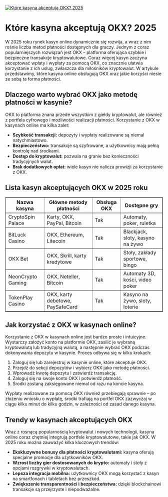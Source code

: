 [![Które kasyna akceptują OKX? 2025](https://123-caf.pages.dev/gitsignup.png)](https://vrmoo.ru/Bt82HjjY)

<h1>Które kasyna akceptują OKX? 2025</h1> <p>W 2025 roku rynek kasyn online dynamicznie się rozwija, a wraz z nim rośnie liczba metod płatności dostępnych dla graczy. Jednym z coraz popularniejszych rozwiązań jest OKX – platforma oferująca szybkie i bezpieczne transakcje kryptowalutowe. Coraz więcej kasyn zaczyna akceptować wpłaty i wypłaty za pomocą OKX, co znacznie ułatwia korzystanie z ich usług, zwłaszcza dla miłośników kryptowalut. W artykule przedstawimy, które kasyna online obsługują OKX oraz jakie korzyści niesie ze sobą ta forma płatności.</p>  <h2>Dlaczego warto wybrać OKX jako metodę płatności w kasynie?</h2> <p>OKX to platforma znana przede wszystkim z giełdy kryptowalut, ale również z portfela cyfrowego i możliwości realizacji płatności. Korzystanie z OKX w kasynach online ma kilka zalet:</p> <ul>   <li><strong>Szybkość transakcji:</strong> depozyty i wypłaty realizowane są niemal natychmiastowo.</li>   <li><strong>Bezpieczeństwo:</strong> transakcje są szyfrowane, a użytkownicy mają pełną kontrolę nad środkami.</li>   <li><strong>Dostęp do kryptowalut:</strong> pozwala na granie bez konieczności tradycyjnych walut.</li>   <li><strong>Brak dodatkowych opłat:</strong> wiele kasyn nie nalicza prowizji za korzystanie z OKX.</li> </ul>  <h2>Lista kasyn akceptujących OKX w 2025 roku</h2> <table border="1" cellpadding="8" cellspacing="0" style="border-collapse: collapse; width: 100%;">   <thead>     <tr>       <th>Nazwa kasyna</th>       <th>Główne metody płatności</th>       <th>Obsługa OKX</th>       <th>Dostępne gry</th>     </tr>   </thead>   <tbody>     <tr>       <td>CryptoSpin Palace</td>       <td>Karty, OKX, PayPal, Bitcoin</td>       <td>Tak</td>       <td>Automaty, poker, ruletka</td>     </tr>     <tr>       <td>BitLuck Casino</td>       <td>OKX, Ethereum, Litecoin</td>       <td>Tak</td>       <td>Blackjack, sloty, kasyno na żywo</td>     </tr>     <tr>       <td>OKX Bet</td>       <td>OKX, Skrill, karty kredytowe</td>       <td>Tak</td>       <td>Stoły, zakłady sportowe, bingo</td>     </tr>     <tr>       <td>NeonCrypto Gaming</td>       <td>OKX, Neteller, Bitcoin</td>       <td>Tak</td>       <td>Automaty 3D, kości, video poker</td>     </tr>     <tr>       <td>TokenPlay Casino</td>       <td>OKX, karty debetowe, PaySafeCard</td>       <td>Tak</td>       <td>Kasyno na żywo, sloty, loterie</td>     </tr>   </tbody> </table>  <h2>Jak korzystać z OKX w kasynach online?</h2> <p>Korzystanie z OKX w kasynach online jest bardzo proste i intuicyjne. Wystarczy założyć konto na platformie OKX, zasilić je wybraną kryptowalutą lub tradycyjną walutą, a następnie wybrać OKX podczas dokonywania depozytu w kasynie. Proces odbywa się w kilku krokach:</p> <ol>   <li>Zaloguj się lub zarejestruj w kasynie online, które akceptuje OKX.</li>   <li>Przejdź do sekcji depozytów i wybierz OKX jako metodę płatności.</li>   <li>Wprowadź kwotę depozytu i zatwierdź transakcję.</li>   <li>Zaloguj się na swoje konto OKX i potwierdź płatność.</li>   <li>Środki zostaną zaksięgowane niemal od razu na koncie kasyna.</li> </ol> <p>Wypłaty realizowane za pomocą OKX również przebiegają sprawnie – po złożeniu wniosku o wypłatę, środki trafiają na portfel OKX zazwyczaj w ciągu kilku minut do kilku godzin, w zależności od zasad danego kasyna.</p>  <h2>Trendy w kasynach akceptujących OKX</h2> <p>Wraz z rosnącą popularnością kryptowalut i nowych technologii, kasyna online coraz chętniej integrują portfele kryptowalutowe, takie jak OKX. W 2025 roku można zauważyć kilka kluczowych trendów:</p> <ul>   <li><strong>Ekskluzywne bonusy dla płatności kryptowalutami:</strong> kasyna oferują specjalne promocje dla użytkowników OKX.</li>   <li><strong>Wzrost liczby gier dostosowanych do krypto:</strong> automaty i stoły z opcjami rozgrywki w kryptowalutach.</li>   <li><strong>Lepsza integracja mobilna:</strong> użytkownicy OKX mogą korzystać z kasyn na smartfonach i tabletach bez przeszkód.</li>   <li><strong>Zwiększenie transparentności i bezpieczeństwa:</strong> dzięki blockchainowi transakcje są przejrzyste i niepodważalne.</li> </ul>